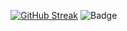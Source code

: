 [![GitHub Streak](https://streak-stats.demolab.com?user=avasfge&theme=tokyonight-duo&locale=ru&short_numbers=true)](https://git.io/streak-stats)
![Badge](https://img.shields.io/badge/Minecraft-Server-green?logo=minecraft)
